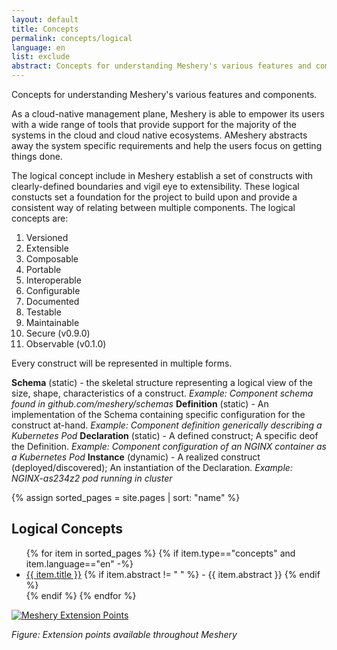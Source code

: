 ```yaml
---
layout: default
title: Concepts
permalink: concepts/logical
language: en
list: exclude
abstract: Concepts for understanding Meshery's various features and components.
---
```


Concepts for understanding Meshery's various features and components.

As a cloud-native management plane, Meshery is able to empower its users with a wide range of tools that provide support for the majority of the systems in the cloud and cloud native ecosystems. AMeshery abstracts away the system specific requirements and help the users focus on getting things done.

The logical concept include in Meshery establish a set of constructs with clearly-defined boundaries and vigil eye to extensibility. These logical constucts set a foundation for the project to build upon and provide a consistent way of relating between multiple components. The logical concepts are:

1. Versioned
1. Extensible
1. Composable
1. Portable
1. Interoperable
1. Configurable
1. Documented
1. Testable
1. Maintainable
1. Secure (v0.9.0)
1. Observable (v0.1.0)

Every construct will be represented in multiple forms.

**Schema** (static) - the skeletal structure representing a logical view of the size, shape, characteristics of a construct.
*Example: Component schema found in github.com/meshery/schemas*
**Definition** (static) - An implementation of the Schema containing specific configuration for the construct at-hand.
*Example: Component definition generically describing a Kubernetes Pod*
**Declaration** (static) - A defined construct; A specific deof the Definition.
*Example: Component configuration of an NGINX container as a Kubernetes Pod*
**Instance** (dynamic) - A realized construct (deployed/discovered); An instantiation of the Declaration.
*Example: NGINX-as234z2 pod running in cluster*

{% assign sorted_pages = site.pages | sort: "name" %}

## Logical Concepts

<ul>
    {% for item in sorted_pages %}
    {% if item.type=="concepts" and item.language=="en" -%}
      <li><a href="{{ site.baseurl }}{{ item.url }}">{{ item.title }}</a>
      {% if item.abstract != " " %}
        -  {{ item.abstract }}
      {% endif %}
      </li>
      {% endif %}
    {% endfor %}
</ul>

[![Meshery Extension Points]({{site.baseurl}}/assets/img/architecture/meshery_extension_points.svg)]({{site.baseurl}}/assets/img/architecture/meshery_extension_points.svg)

_Figure: Extension points available throughout Meshery_